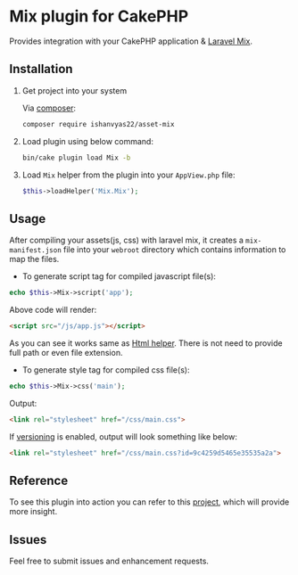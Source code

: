 # Mix plugin for CakePHP

Provides integration with your CakePHP application & [Laravel Mix](https://laravel-mix.com).

## Installation

1. Get project into your system

    Via [composer](https://packagist.org/packages/ishanvyas22/asset-mix):
    ```bash
    composer require ishanvyas22/asset-mix
    ```
2. Load plugin using below command:
    ```bash
    bin/cake plugin load Mix -b
    ```
3. Load `Mix` helper from the plugin into your `AppView.php` file:
    ```php
    $this->loadHelper('Mix.Mix');
    ```

## Usage

After compiling your assets(js, css) with laravel mix, it creates a `mix-manifest.json` file into your `webroot` directory which contains information to map the files.

- To generate script tag for compiled javascript file(s):

```php
echo $this->Mix->script('app');
```
    
Above code will render:

```html
<script src="/js/app.js"></script>
```

As you can see it works same as [Html helper](https://book.cakephp.org/3.0/en/views/helpers/html.html#linking-to-javascript-files). There is not need to provide full path or even file extension.

- To generate style tag for compiled css file(s):

```php
echo $this->Mix->css('main');
```

Output:

```html
<link rel="stylesheet" href="/css/main.css">
```

If [versioning](https://laravel-mix.com/docs/4.0/versioning) is enabled, output will look something like below:

```html
<link rel="stylesheet" href="/css/main.css?id=9c4259d5465e35535a2a">
```

## Reference
To see this plugin into action you can refer to this [project](https://github.com/ishanvyas22/cakephpvue-spa), which will provide more insight.

## Issues
Feel free to submit issues and enhancement requests.
